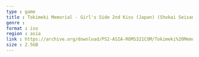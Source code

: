 ```yaml
---
type : game
title : Tokimeki Memorial - Girl's Side 2nd Kiss (Japan) (Shokai Seisanban)
genre : 
format : iso
region : asia
link : https://archive.org/download/PS2-ASIA-ROMS321COM/Tokimeki%20Memorial%20-%20Girl%27s%20Side%202nd%20Kiss%20%28Japan%29%20%28Shokai%20Seisanban%29.7z
size : 2.5GB
---
```


